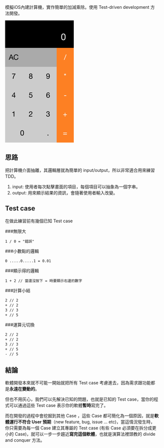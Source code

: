 模擬iOS內建計算機，實作簡單的加減乘除。使用 Test-driven development 方法開發。


![Screenshot.png](./Screenshot.png)

## 思路
把計算機介面抽離，其邏輯層就為簡單的 input/output，所以非常適合用來練習TDD。

1. input: 使用者每次點擊畫面的項目，每個項目可以抽象為一個字串。
2. output: 用來顯示結果的資訊，會隨著使用者輸入改變。

## Test case
在做此練習前有幾個已知 Test case

###無限大
```
1 / 0 = "錯誤"
```

###小數點的邏輯

```
0 .....0.....1 = 0.01
```

###顯示得的邏輯

```
1 + 2 // 當還沒按下 = 時要顯示右邊的數字
```

###計算小結

```
2 // 2
+ // 2
3 // 3
+ // 5
```

###運算元切換

```
2 // 2
+ // 2
3 // 3
+ // 5
- // 5
```

## 結論
軟體開發本來就不可能一開始就把所有 Test case 考慮進去，因為需求跟功能都是**永遠在變動的**。 

但也不用灰心，我們可以先解決已知的問題，也就是已知的 Test case，當你的程式可以通過這些 Test case 表示你的軟體**暫時**寫完了。

而在開發的過程中會挖掘到其他 Case ，這些 Case 都可簡化為一個原因，就是**軟體運行不符合 User 預期**（new feature, bug, issue ... etc)，當這情況發生時，你只需要為每一個 Case 建立其專屬的 Test case (有些 Case 必須要在拆分成更小的 Case)，就可以一步一步趨近**寫完這個軟體**，也就是演算法裡頭教的 divide and conquer 方法。
